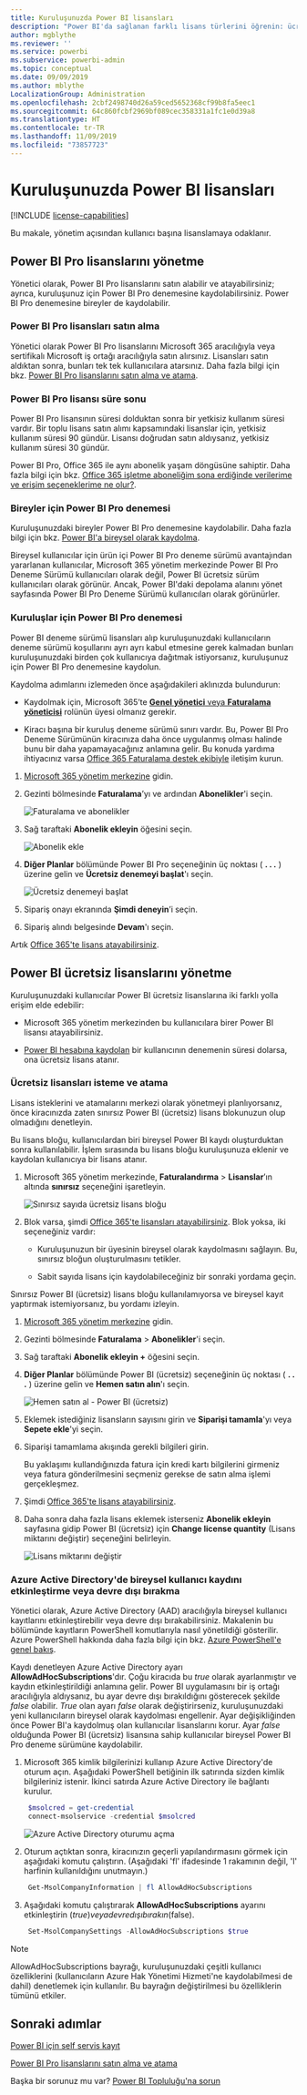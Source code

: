 ```yaml
---
title: Kuruluşunuzda Power BI lisansları
description: "Power BI'da sağlanan farklı lisans türlerini öğrenin: ücretsiz lisans, Power BI Pro ve Power BI Premium."
author: mgblythe
ms.reviewer: ''
ms.service: powerbi
ms.subservice: powerbi-admin
ms.topic: conceptual
ms.date: 09/09/2019
ms.author: mblythe
LocalizationGroup: Administration
ms.openlocfilehash: 2cbf2498740d26a59ced5652368cf99b8fa5eec1
ms.sourcegitcommit: 64c860fcbf2969bf089cec358331a1fc1e0d39a8
ms.translationtype: HT
ms.contentlocale: tr-TR
ms.lasthandoff: 11/09/2019
ms.locfileid: "73857723"
---
```

# <a name="power-bi-licensing-in-your-organization"></a>Kuruluşunuzda Power BI lisansları

[!INCLUDE [license-capabilities](includes/license-capabilities.md)]

Bu makale, yönetim açısından kullanıcı başına lisanslamaya odaklanır.

## <a name="manage-power-bi-pro-licenses"></a>Power BI Pro lisanslarını yönetme

Yönetici olarak, Power BI Pro lisanslarını satın alabilir ve atayabilirsiniz; ayrıca, kuruluşunuz için Power BI Pro denemesine kaydolabilirsiniz. Power BI Pro denemesine bireyler de kaydolabilir.

### <a name="purchase-power-bi-pro-licenses"></a>Power BI Pro lisansları satın alma

Yönetici olarak Power BI Pro lisanslarını Microsoft 365 aracılığıyla veya sertifikalı Microsoft iş ortağı aracılığıyla satın alırsınız. Lisansları satın aldıktan sonra, bunları tek tek kullanıcılara atarsınız. Daha fazla bilgi için bkz. [Power BI Pro lisanslarını satın alma ve atama](service-admin-purchasing-power-bi-pro.md).

### <a name="power-bi-pro-license-expiration"></a>Power BI Pro lisansı süre sonu

Power BI Pro lisansının süresi dolduktan sonra bir yetkisiz kullanım süresi vardır. Bir toplu lisans satın alımı kapsamındaki lisanslar için, yetkisiz kullanım süresi 90 gündür. Lisansı doğrudan satın aldıysanız, yetkisiz kullanım süresi 30 gündür.

Power BI Pro, Office 365 ile aynı abonelik yaşam döngüsüne sahiptir. Daha fazla bilgi için bkz. [Office 365 işletme aboneliğim sona erdiğinde verilerime ve erişim seçeneklerime ne olur?](https://support.office.com/article/What-happens-to-my-data-and-access-when-my-Office-365-for-business-subscription-ends-4436582f-211a-45ec-b72e-33647f97d8a3).

### <a name="power-bi-pro-trial-for-individuals"></a>Bireyler için Power BI Pro denemesi

Kuruluşunuzdaki bireyler Power BI Pro denemesine kaydolabilir. Daha fazla bilgi için bkz. [Power BI'a bireysel olarak kaydolma](service-self-service-signup-for-power-bi.md).

Bireysel kullanıcılar için ürün içi Power BI Pro deneme sürümü avantajından yararlanan kullanıcılar, Microsoft 365 yönetim merkezinde Power BI Pro Deneme Sürümü kullanıcıları olarak değil, Power BI ücretsiz sürüm kullanıcıları olarak görünür. Ancak, Power BI'daki depolama alanını yönet sayfasında Power BI Pro Deneme Sürümü kullanıcıları olarak görünürler.

### <a name="power-bi-pro-trial-for-organizations"></a>Kuruluşlar için Power BI Pro denemesi

Power BI deneme sürümü lisansları alıp kuruluşunuzdaki kullanıcıların deneme sürümü koşullarını ayrı ayrı kabul etmesine gerek kalmadan bunları kuruluşunuzdaki birden çok kullanıcıya dağıtmak istiyorsanız, kuruluşunuz için Power BI Pro denemesine kaydolun.

Kaydolma adımlarını izlemeden önce aşağıdakileri aklınızda bulundurun:

* Kaydolmak için, Microsoft 365’te [**Genel yönetici** veya **Faturalama yöneticisi**](https://support.office.com/article/about-office-365-admin-roles-da585eea-f576-4f55-a1e0-87090b6aaa9d) rolünün üyesi olmanız gerekir.

* Kiracı başına bir kuruluş deneme sürümü sınırı vardır. Bu, Power BI Pro Deneme Sürümünün kiracınıza daha önce uygulanmış olması halinde bunu bir daha yapamayacağınız anlamına gelir. Bu konuda yardıma ihtiyacınız varsa [Office 365 Faturalama destek ekibiyle](https://support.office.microsoft.com/article/contact-support-for-business-products-admin-help-32a17ca7-6fa0-4870-8a8d-e25ba4ccfd4b?CorrelationId=552bbf37-214f-4202-80cb-b94240dcd671) iletişim kurun.

1. [Microsoft 365 yönetim merkezine](https://portal.office.com/adminportal/home#/homepage) gidin.

1. Gezinti bölmesinde **Faturalama**’yı ve ardından **Abonelikler**'i seçin.

   ![Faturalama ve abonelikler](media/service-admin-licensing-organization/service-power-bi-pro-in-your-organization-05.png)

1. Sağ taraftaki **Abonelik ekleyin** öğesini seçin.

   ![Abonelik ekle](media/service-admin-licensing-organization/service-power-bi-pro-in-your-organization-06.png)

1. **Diğer Planlar** bölümünde Power BI Pro seçeneğinin üç noktası ( **. . .** ) üzerine gelin ve **Ücretsiz denemeyi başlat**'ı seçin.

   ![Ücretsiz denemeyi başlat](media/service-admin-licensing-organization/service-power-bi-pro-in-your-organization-07.png) 

1. Sipariş onayı ekranında **Şimdi deneyin**’i seçin.

1. Sipariş alındı belgesinde **Devam**'ı seçin.

Artık [Office 365'te lisans atayabilirsiniz](https://support.office.com/article/assign-licenses-to-users-in-office-365-for-business-997596b5-4173-4627-b915-36abac6786dc).

## <a name="manage-power-bi-free-licenses"></a>Power BI ücretsiz lisanslarını yönetme

Kuruluşunuzdaki kullanıcılar Power BI ücretsiz lisanslarına iki farklı yolla erişim elde edebilir:

* Microsoft 365 yönetim merkezinden bu kullanıcılara birer Power BI lisansı atayabilirsiniz.

* [Power BI hesabına kaydolan](service-self-service-signup-for-power-bi.md) bir kullanıcının denemenin süresi dolarsa, ona ücretsiz lisans atanır.

### <a name="requesting-and-assigning-free-licenses"></a>Ücretsiz lisansları isteme ve atama

Lisans isteklerini ve atamalarını merkezi olarak yönetmeyi planlıyorsanız, önce kiracınızda zaten sınırsız Power BI (ücretsiz) lisans blokunuzun olup olmadığını denetleyin.

Bu lisans bloğu, kullanıcılardan biri bireysel Power BI kaydı oluşturduktan sonra kullanılabilir. İşlem sırasında bu lisans bloğu kuruluşunuza eklenir ve kaydolan kullanıcıya bir lisans atanır.

1. Microsoft 365 yönetim merkezinde, **Faturalandırma** > **Lisanslar**’ın altında **sınırsız** seçeneğini işaretleyin.

    ![Sınırsız sayıda ücretsiz lisans bloğu](media/service-admin-licensing-organization/unlimited-licenses.png)

1. Blok varsa, şimdi [Office 365'te lisansları atayabilirsiniz](https://support.office.com/article/assign-licenses-to-users-in-office-365-for-business-997596b5-4173-4627-b915-36abac6786dc). Blok yoksa, iki seçeneğiniz vardır:

    * Kuruluşunuzun bir üyesinin bireysel olarak kaydolmasını sağlayın. Bu, sınırsız bloğun oluşturulmasını tetikler.

    * Sabit sayıda lisans için kaydolabileceğiniz bir sonraki yordama geçin.

Sınırsız Power BI (ücretsiz) lisans bloğu kullanılamıyorsa ve bireysel kayıt yaptırmak istemiyorsanız, bu yordamı izleyin.

1. [Microsoft 365 yönetim merkezine](https://portal.office.com/admin/default.aspx) gidin.

1. Gezinti bölmesinde **Faturalama** > **Abonelikler**'i seçin.

1. Sağ taraftaki **Abonelik ekleyin +** öğesini seçin.

1. **Diğer Planlar** bölümünde Power BI (ücretsiz) seçeneğinin üç noktası ( **. . .** ) üzerine gelin ve **Hemen satın alın**'ı seçin.

    ![Hemen satın al - Power BI (ücretsiz)](media/service-admin-licensing-organization/buy-powerbi-free.png)

1. Eklemek istediğiniz lisansların sayısını girin ve **Siparişi tamamla**'yı veya **Sepete ekle**'yi seçin.

1. Siparişi tamamlama akışında gerekli bilgileri girin.

    Bu yaklaşımı kullandığınızda fatura için kredi kartı bilgilerini girmeniz veya fatura gönderilmesini seçmeniz gerekse de satın alma işlemi gerçekleşmez.

1. Şimdi [Office 365'te lisans atayabilirsiniz](https://support.office.com/article/assign-licenses-to-users-in-office-365-for-business-997596b5-4173-4627-b915-36abac6786dc).

1. Daha sonra daha fazla lisans eklemek isterseniz **Abonelik ekleyin** sayfasına gidip Power BI (ücretsiz) için **Change license quantity** (Lisans miktarını değiştir) seçeneğini belirleyin.

    ![Lisans miktarını değiştir](media/service-admin-licensing-organization/change-license-quantity.png)

### <a name="enable-or-disable-individual-user-sign-up-in-azure-active-directory"></a>Azure Active Directory'de bireysel kullanıcı kaydını etkinleştirme veya devre dışı bırakma

Yönetici olarak, Azure Active Directory (AAD) aracılığıyla bireysel kullanıcı kayıtlarını etkinleştirebilir veya devre dışı bırakabilirsiniz. Makalenin bu bölümünde kayıtların PowerShell komutlarıyla nasıl yönetildiği gösterilir. Azure PowerShell hakkında daha fazla bilgi için bkz. [Azure PowerShell'e genel bakış](/powershell/azure/overview).

Kaydı denetleyen Azure Active Directory ayarı **AllowAdHocSubscriptions**'dır. Çoğu kiracıda bu *true* olarak ayarlanmıştır ve kaydın etkinleştirildiği anlamına gelir. Power BI uygulamasını bir iş ortağı aracılığıyla aldıysanız, bu ayar devre dışı bırakıldığını gösterecek şekilde *false* olabilir. *True* olan ayarı *false* olarak değiştirirseniz, kuruluşunuzdaki yeni kullanıcıların bireysel olarak kaydolması engellenir. Ayar değişikliğinden önce Power BI'a kaydolmuş olan kullanıcılar lisanslarını korur. Ayar *false* olduğunda Power BI (ücretsiz) lisansına sahip kullanıcılar bireysel Power BI Pro deneme sürümüne kaydolabilir.

1. Microsoft 365 kimlik bilgilerinizi kullanıp Azure Active Directory'de oturum açın. Aşağıdaki PowerShell betiğinin ilk satırında sizden kimlik bilgileriniz istenir. İkinci satırda Azure Active Directory ile bağlantı kurulur.

    ```powershell
     $msolcred = get-credential
     connect-msolservice -credential $msolcred
    ```

   ![Azure Active Directory oturumu açma](media/service-admin-licensing-organization/azure-ad-sign-in.png)

1. Oturum açtıktan sonra, kiracınızın geçerli yapılandırmasını görmek için aşağıdaki komutu çalıştırın. (Aşağıdaki 'fl' ifadesinde 1 rakamının değil, 'l' harfinin kullanıldığını unutmayın.)

    ```powershell
     Get-MsolCompanyInformation | fl AllowAdHocSubscriptions 
    ```
1. Aşağıdaki komutu çalıştırarak **AllowAdHocSubscriptions** ayarını etkinleştirin ($true) veya devre dışı bırakın ($false).

    ```powershell
     Set-MsolCompanySettings -AllowAdHocSubscriptions $true
    ```

> [!NOTE]
> AllowAdHocSubscriptions bayrağı, kuruluşunuzdaki çeşitli kullanıcı özelliklerini (kullanıcıların Azure Hak Yönetimi Hizmeti'ne kaydolabilmesi de dahil) denetlemek için kullanılır. Bu bayrağın değiştirilmesi bu özelliklerin tümünü etkiler.

## <a name="next-steps"></a>Sonraki adımlar

[Power BI için self servis kayıt](service-self-service-signup-for-power-bi.md)  

[Power BI Pro lisanslarını satın alma ve atama](service-admin-purchasing-power-bi-pro.md)

Başka bir sorunuz mu var? [Power BI Topluluğu'na sorun](https://community.powerbi.com/)
